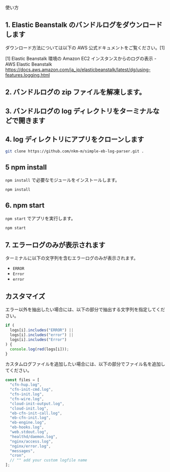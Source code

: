 使い方

## 1. Elastic Beanstalk のバンドルログをダウンロードします  

ダウンロード方法については以下の AWS 公式ドキュメントをご覧ください。[1]

[1] Elastic Beanstalk 環境の Amazon EC2 インスタンスからのログの表示 - AWS Elastic Beanstalk  
https://docs.aws.amazon.com/ja_jp/elasticbeanstalk/latest/dg/using-features.logging.html

## 2. バンドルログの zip ファイルを解凍します。

## 3. バンドルログの log ディレクトリをターミナルなどで開きます

## 4. log ディレクトリにアプリをクローンします

```bash
git clone https://github.com/nkm-m/simple-eb-log-parser.git .
```

## 5 npm install

`npm install` で必要なモジュールをインストールします。

```bash
npm install
```

## 6. npm start

`npm start` でアプリを実行します。

```bash
npm start
```

## 7. エラーログのみが表示されます

ターミナルに以下の文字列を含むエラーログのみが表示されます。

- `ERROR`
- `Error`
- `error`

## カスタマイズ

エラー以外を抽出したい場合には、以下の部分で抽出する文字列を指定してください。

```javascript:app.js
if (
  logs[i].includes("ERROR") ||
  logs[i].includes("error") ||
  logs[i].includes("Error")
) {
  console.log(red(logs[i]));
}
```

カスタムログファイルを追加したい場合には、以下の部分でファイル名を追加してください。

```javascript:app.js
const files = [
  "cfn-hup.log",
  "cfn-init-cmd.log",
  "cfn-init.log",
  "cfn-wire.log",
  "cloud-init-output.log",
  "cloud-init.log",
  "eb-cfn-init-call.log",
  "eb-cfn-init.log",
  "eb-engine.log",
  "eb-hooks.log",
  "web.stdout.log",
  "healthd/daemon.log",
  "nginx/access.log",
  "nginx/error.log",
  "messages",
  "cron",
  // "" add your custom logfile name
];
```
